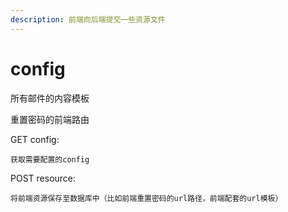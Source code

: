 ```yaml
---
description: 前端向后端提交一些资源文件
---
```


# config

所有邮件的内容模板

重置密码的前端路由



GET config:

```
获取需要配置的config
```

POST resource:

```
将前端资源保存至数据库中（比如前端重置密码的url路径，前端配套的url模板）
```

